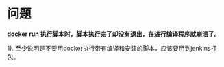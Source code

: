 # 问题

**docker run 执行脚本时，脚本执行完了却没有退出，在进行编译程序就崩溃了。** 

1). 至少说明是不要用docker执行带有编译和安装的脚本，应该要用到jenkins打包。

